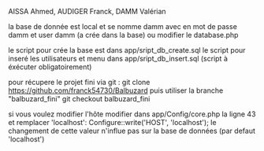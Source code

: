 
AISSA Ahmed, AUDIGER Franck, DAMM Valérian

la base de donnée est local et se nomme damm avec en mot de passe damm et user damm (a crée dans la base)
ou modifier le database.php

le script pour crée la base est dans app/sript_db_create.sql
le script pour inseré les utilisateurs et menu dans app/sript_db_insert.sql (script à éxécuter obligatoirement)


pour récupere le projet fini via git :
  git clone https://github.com/franck54730/Balbuzard
puis utiliser la branche "balbuzard_fini"
  git checkout balbuzard_fini
  
si vous voulez modifier l'hôte modifier dans app/Config/core.php la ligne 43 et remplacer 'localhost':
  Configure::write('HOST', 'localhost');
le changement de cette valeur n'influe pas sur la base de données (par defaut 'localhost')